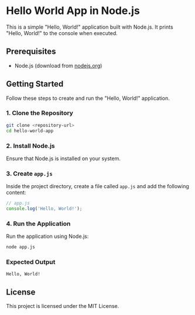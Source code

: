 
# Hello World App in Node.js

This is a simple "Hello, World!" application built with Node.js. It prints "Hello, World!" to the console when executed.

## Prerequisites

- Node.js (download from [nodejs.org](https://nodejs.org/))

## Getting Started

Follow these steps to create and run the "Hello, World!" application.

### 1. Clone the Repository

```bash
git clone <repository-url>
cd hello-world-app
```

### 2. Install Node.js

Ensure that Node.js is installed on your system.

### 3. Create `app.js`

Inside the project directory, create a file called `app.js` and add the following content:

```javascript
// app.js
console.log('Hello, World!');
```

### 4. Run the Application

Run the application using Node.js:

```bash
node app.js
```

### Expected Output

```
Hello, World!
```

## License

This project is licensed under the MIT License.
